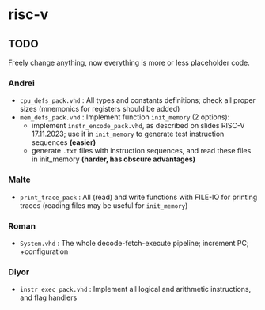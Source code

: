 # risc-v

## TODO
Freely change anything, now everything is more or less placeholder code.
### Andrei
- `cpu_defs_pack.vhd` : All types and constants definitions; check all proper sizes (mnemonics for registers should be added)
- `mem_defs_pack.vhd` : Implement function `init_memory` (2 options):
    - implement `instr_encode_pack.vhd`, as described on slides RISC-V 17.11.2023; use it in `init_memory` to generate test instruction sequences **(easier)**
    - generate `.txt` files with instruction sequences, and read these files in init_memory **(harder, has obscure advantages)**
### Malte
- `print_trace_pack` : All (read) and write functions with FILE-IO for printing traces (reading files may be useful for `init_memory`) 
### Roman
- `System.vhd` : The whole decode-fetch-execute pipeline; increment PC; +configuration
### Diyor
- `instr_exec_pack.vhd` : Implement all logical and arithmetic instructions, and flag handlers
